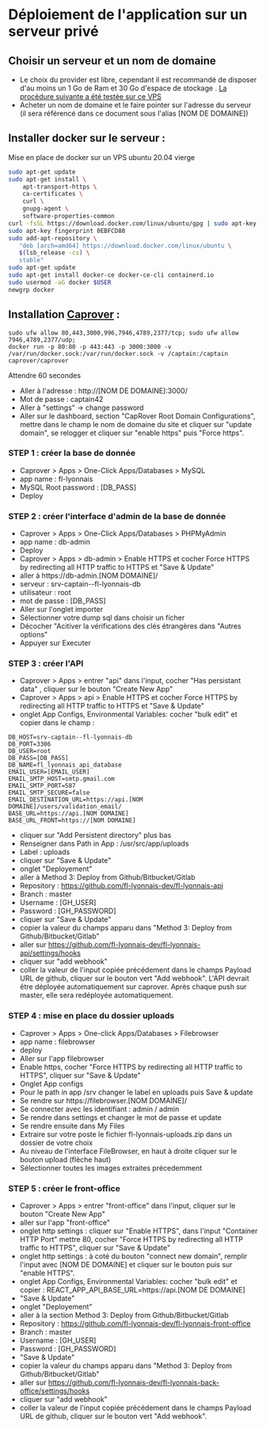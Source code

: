 # Déploiement de l'application sur un serveur privé

## Choisir un serveur et un nom de domaine 

* Le choix du provider est libre, cependant il est recommandé de disposer d'au moins un 1 Go de Ram et 30 Go d'espace de stockage . [La procédure suivante a été testée sur ce VPS](https://us.ovh.com/us/order/vps/?v=3#/vps/build?selection=~(range~'Essential~pricingMode~'default~flavor~'vps-essential-2-4-80~os~'ubuntu_20_04~datacenters~(SBG~1)))
* Acheter un nom de domaine et le faire pointer sur l'adresse du serveur (il sera référencé dans ce document sous l'alias [NOM DE DOMAINE])


## Installer docker sur le serveur :

Mise en place de docker sur un VPS ubuntu 20.04 vierge

```bash
sudo apt-get update
sudo apt-get install \
    apt-transport-https \
    ca-certificates \
    curl \
    gnupg-agent \
    software-properties-common
curl -fsSL https://download.docker.com/linux/ubuntu/gpg | sudo apt-key add -
sudo apt-key fingerprint 0EBFCD88
sudo add-apt-repository \
   "deb [arch=amd64] https://download.docker.com/linux/ubuntu \
   $(lsb_release -cs) \
   stable"
sudo apt-get update
sudo apt-get install docker-ce docker-ce-cli containerd.io
sudo usermod -aG docker $USER
newgrp docker 
```

## Installation [Caprover](https://caprover.com/docs/get-started.html) :

```
sudo ufw allow 80,443,3000,996,7946,4789,2377/tcp; sudo ufw allow 7946,4789,2377/udp;
docker run -p 80:80 -p 443:443 -p 3000:3000 -v /var/run/docker.sock:/var/run/docker.sock -v /captain:/captain caprover/caprover
```

Attendre 60 secondes

* Aller à l'adresse : http://[NOM DE DOMAINE]:3000/
* Mot de passe : captain42
* Aller à "settings" -> change password
* Aller sur le dashboard, section "CapRover Root Domain Configurations", mettre dans le champ le nom de domaine du site et cliquer sur "update domain", se relogger et cliquer sur "enable https" puis "Force https".

### STEP 1 : créer la base de donnée
  - Caprover > Apps > One-Click Apps/Databases > MySQL
  - app name : fl-lyonnais
  - MySQL Root password : [DB_PASS]
  - Deploy

### STEP 2 : créer l'interface d'admin de la base de donnée
  - Caprover > Apps > One-Click Apps/Databases > PHPMyAdmin
  - app name : db-admin
  - Deploy
  - Caprover > Apps > db-admin > Enable HTTPS et cocher Force HTTPS by redirecting all HTTP traffic to HTTPS et "Save & Update"
  - aller à https://<span>db-admin.[NOM DOMAINE]/</span>
  - serveur : srv-captain--fl-lyonnais-db
  - utilisateur : root
  - mot de passe : [DB_PASS]
  - Aller sur l'onglet importer
  - Sélectionner votre dump sql dans choisir un ficher
  - Décocher "Acitiver la vérifications des clés étrangères dans "Autres options"
  - Appuyer sur Executer

### STEP 3 : créer l'API
  - Caprover > Apps > entrer "api" dans l'input, cocher "Has persistant data" , cliquer sur le bouton "Create New App"
  - Caprover > Apps > api > Enable HTTPS et cocher Force HTTPS by redirecting all HTTP traffic to HTTPS et "Save & Update"
  - onglet App Configs, Environmental Variables: cocher "bulk edit" et copier dans le champ :
```
DB_HOST=srv-captain--fl-lyonnais-db
DB_PORT=3306
DB_USER=root
DB_PASS=[DB_PASS]
DB_NAME=fl_lyonnais_api_database
EMAIL_USER=[EMAIL_USER]
EMAIL_SMTP_HOST=smtp.gmail.com
EMAIL_SMTP_PORT=587
EMAIL_SMTP_SECURE=false
EMAIL_DESTINATION_URL=https://api.[NOM DOMAINE]/users/validation_email/
BASE_URL=https://api.[NOM DOMAINE]
BASE_URL_FRONT=https://[NOM DOMAINE]
```
  - cliquer sur "Add Persistent directory" plus bas
  - Renseigner dans Path in App : /usr/src/app/uploads
  - Label : uploads
  - cliquer sur "Save & Update"
  - onglet "Deployement"
  - aller à Method 3: Deploy from Github/Bitbucket/Gitlab
  - Repository : https://github.com/fl-lyonnais-dev/fl-lyonnais-api
  - Branch : master
  - Username : [GH_USER]
  - Password : [GH_PASSWORD]
  - cliquer sur "Save & Update"
  - copier la valeur du champs apparu dans "Method 3: Deploy from Github/Bitbucket/Gitlab"
  - aller sur https://github.com/fl-lyonnais-dev/fl-lyonnais-api/settings/hooks
  - cliquer sur "add webhook"
  - coller la valeur de l'input copiée précédement dans le champs Payload URL de github, cliquer sur le bouton vert "Add webhook". L'API devrait être déployée automatiquement sur caprover. Après chaque push sur master, elle sera redéployée automatiquement.

### STEP 4 : mise en place du dossier  uploads
  - Caprover > Apps > One-click Apps/Databases > Filebrowser
  - app name : filebrowser
  - deploy
  - Aller sur l'app filebrowser
  - Enable https, cocher "Force HTTPS by redirecting all HTTP traffic to HTTPS", cliquer sur "Save & Update"
  - Onglet App configs
  - Pour le path in app /srv changer le label en uploads puis Save & update
  - Se rendre sur https://<span>filebrowser.[NOM DOMAINE]/</span>
  - Se connecter avec les identifiant : admin / admin 
  - Se rendre dans settings et changer le mot de passe et update
  - Se rendre ensuite dans My Files
  - Extraire sur votre poste le fichier fl-lyonnais-uploads.zip dans un dossier de votre choix
  - Au niveau de l'interface FileBrowser, en haut à droite cliquer sur le bouton upload (flèche haut)
  - Sélectionner toutes les images extraites précedemment

### STEP 5 : créer le front-office
  - Caprover > Apps > entrer "front-office" dans l'input, cliquer sur le bouton "Create New App"
  - aller sur l'app "front-office"
  - onglet http settings : cliquer sur "Enable HTTPS", dans l'input "Container HTTP Port" mettre 80,  cocher "Force HTTPS by redirecting all HTTP traffic to HTTPS", cliquer sur "Save & Update"
  - onglet http settings : à coté du bouton "connect new domain", remplir l'input avec [NOM DE DOMAINE] et cliquer sur le bouton puis sur "enable HTTPS".
  - onglet App Configs, Environmental Variables: cocher "bulk edit" et copier : REACT_APP_API_BASE_URL=https://<span>api.[NOM DE DOMAINE]</span>
  - "Save & Update"
  - onglet "Deployement"
  - aller à la section Method 3: Deploy from Github/Bitbucket/Gitlab
  - Repository : https://github.com/fl-lyonnais-dev/fl-lyonnais-front-office
  - Branch : master
  - Username : [GH_USER]
  - Password : [GH_PASSWORD]
  - "Save & Update"
  - copier la valeur du champs apparu dans "Method 3: Deploy from Github/Bitbucket/Gitlab"
  - aller sur https://github.com/fl-lyonnais-dev/fl-lyonnais-back-office/settings/hooks
  - cliquer sur "add webhook"
  - coller la valeur de l'input copiée précédement dans le champs Payload URL de github, cliquer sur le bouton vert "Add webhook". 